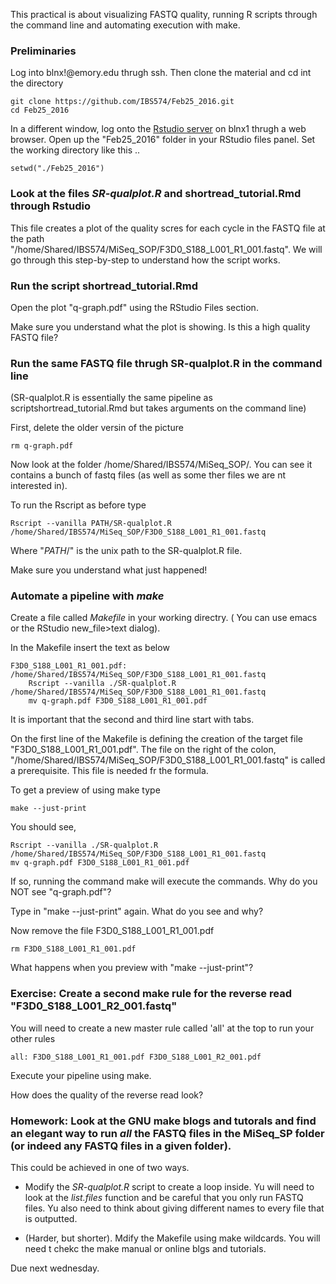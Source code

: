 This practical is about visualizing FASTQ quality, running R scripts through the command line and automating execution with make.

### Preliminaries

Log into blnx!@emory.edu thrugh ssh.  Then clone the material and cd int the directory

    git clone https://github.com/IBS574/Feb25_2016.git
    cd Feb25_2016

In a different window, log onto the [Rstudio server](http://blnx1.emory.edu:8787) on blnx1 thrugh a web browser. Open up the "Feb25_2016" folder in your RStudio files panel.  Set the working directory like this ..

    setwd("./Feb25_2016")

### Look at the files _SR-qualplot.R_ and shortread_tutorial.Rmd through Rstudio

This file creates a plot of the quality scres for each cycle in the FASTQ file at the path "/home/Shared/IBS574/MiSeq_SOP/F3D0_S188_L001_R1_001.fastq".  We will go through this step-by-step to understand how the script works.

### Run the script shortread_tutorial.Rmd 

Open the plot "q-graph.pdf" using the RStudio Files section.

Make sure you understand what the plot is showing.  Is this a high quality FASTQ file? 

### Run the same FASTQ file thrugh SR-qualplot.R in the command line

(SR-qualplot.R is essentially the same pipeline as scriptshortread_tutorial.Rmd but takes arguments on the command line)

First, delete the older versin of the picture 

    rm q-graph.pdf

Now look at the folder /home/Shared/IBS574/MiSeq_SOP/.  You can see it contains a bunch of fastq files (as well as some ther files we are nt interested in).

To run the Rscript as before type

    Rscript --vanilla PATH/SR-qualplot.R /home/Shared/IBS574/MiSeq_SOP/F3D0_S188_L001_R1_001.fastq

Where "_PATH_/" is the unix path to the SR-qualplot.R file.

Make sure you understand what just happened!

### Automate a pipeline with _make_

Create a file called _Makefile_ in your working directry. ( You can use emacs or the RStudio new_file>text dialog).

In the Makefile insert the text as below

    F3D0_S188_L001_R1_001.pdf: /home/Shared/IBS574/MiSeq_SOP/F3D0_S188_L001_R1_001.fastq
        Rscript --vanilla ./SR-qualplot.R /home/Shared/IBS574/MiSeq_SOP/F3D0_S188_L001_R1_001.fastq
        mv q-graph.pdf F3D0_S188_L001_R1_001.pdf
        
It is important that the second and third line start with tabs.

On the first line of the  Makefile is defining the creation of the target file "F3D0_S188_L001_R1_001.pdf".  The file on the right of the colon, "/home/Shared/IBS574/MiSeq_SOP/F3D0_S188_L001_R1_001.fastq" is called a prerequisite.  This file is needed fr the formula.

To get a preview of using make type

    make --just-print
    
You should see,

    Rscript --vanilla ./SR-qualplot.R /home/Shared/IBS574/MiSeq_SOP/F3D0_S188_L001_R1_001.fastq
    mv q-graph.pdf F3D0_S188_L001_R1_001.pdf
    
If so, running the command make will execute the commands.  Why do you NOT see "q-graph.pdf"?

Type in "make --just-print" again.  What do you see and why?

Now remove the file F3D0_S188_L001_R1_001.pdf

    rm F3D0_S188_L001_R1_001.pdf
    
What happens when you preview with "make --just-print"?

### Exercise:  Create a second make rule for the reverse read "F3D0_S188_L001_R2_001.fastq"

You will need to create a new master rule called 'all' at the top to run your other rules

    all: F3D0_S188_L001_R1_001.pdf F3D0_S188_L001_R2_001.pdf

Execute your pipeline using make.

How does the quality of the reverse read look?

### Homework:  Look at the GNU make blogs and tutorals and find an elegant way to run *all* the FASTQ files in the MiSeq_SP folder (or indeed any FASTQ files in a given folder).

This could be achieved in one of two ways.  

* Modify the _SR-qualplot.R_ script to create a loop inside.  Yu will need to look at the _list.files_ function and be careful that you only run FASTQ files.  Yu also need to think about giving different names to every file that is outputted.

* (Harder, but shorter). Mdify the Makefile using make wildcards.  You will need t chekc the make manual or online blgs and tutorials.

Due next wednesday.
